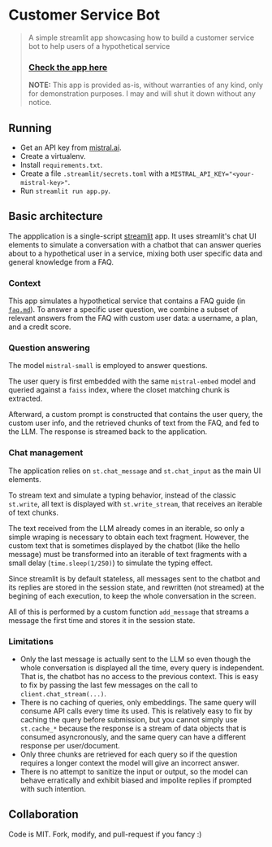 # Customer Service Bot

> A simple streamlit app showcasing how to build a customer service bot to help users of a hypothetical service
>
> ### [Check the app here](https://service-bot-demo.streamlit.app/)
>
> **NOTE:** This app is provided as-is, without warranties of any kind,
> only for demonstration purposes.
> I may and will shut it down without any notice.

## Running

- Get an API key from [mistral.ai](https://mistral.ai).
- Create a virtualenv.
- Install `requirements.txt`.
- Create a file `.streamlit/secrets.toml` with a `MISTRAL_API_KEY="<your-mistral-key>"`.
- Run `streamlit run app.py`.

## Basic architecture

The appplication is a single-script [streamlit](https://streamlit.io) app.
It uses streamlit's chat UI elements to simulate a conversation with a chatbot that
can answer queries about to a hypothetical user in a service, mixing both
user specific data and general knowledge from a FAQ.

### Context

This app simulates a hypothetical service that contains a FAQ guide (in [`faq.md`](faq.md)).
To answer a specific user question, we combine a subset of relevant answers from the
FAQ with custom user data: a username, a plan, and a credit score.

### Question answering

The model `mistral-small` is employed to answer questions.

The user query is first embedded with the same `mistral-embed` model and queried against
a `faiss` index, where the closet matching chunk is extracted.

Afterward, a custom prompt is constructed that contains the user query, the custom user info,
and the retrieved chunks of text from the FAQ, and fed to the LLM. The response is streamed back
to the application.

### Chat management

The application relies on `st.chat_message` and `st.chat_input` as the main UI elements.

To stream text and simulate a typing behavior, instead of the classic `st.write`,
all text is displayed with `st.write_stream`, that receives an iterable of text chunks.

The text received from the LLM already comes in an iterable, so only a simple wraping
is necessary to obtain each text fragment.
However, the custom text that is sometimes displayed by the chatbot (like the hello message)
must be transformed into an iterable of text fragments with a small delay (`time.sleep(1/250)`)
to simulate the typing effect.

Since streamlit is by default stateless, all messages sent to the chatbot and its replies
are stored in the session state, and rewritten (not streamed) at the begining of each execution,
to keep the whole conversation in the screen.

All of this is performed by a custom function `add_message` that streams a message
the first time and stores it in the session state.

### Limitations

- Only the last message is actually sent to the LLM so even though the whole conversation is
displayed all the time, every query is independent. That is, the chatbot has no access to
the previous context. This is easy to fix by passing the last few messages on the call to `client.chat_stream(...)`.
- There is no caching of queries, only embeddings. The same query will consume API calls every time its used. This is relatively easy to fix by caching the query before submission, but you cannot simply use `st.cache_*` because the response is a stream of data objects that is consumed asyncronously, and the same query can have a different response per user/document.
- Only three chunks are retrieved for each query so if the question requires a longer context the model will give an incorrect answer.
- There is no attempt to sanitize the input or output, so the model can behave erratically and exhibit biased and impolite replies if prompted with such intention.

## Collaboration

Code is MIT. Fork, modify, and pull-request if you fancy :)
